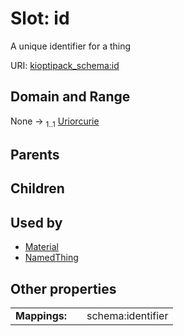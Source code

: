
# Slot: id


A unique identifier for a thing

URI: [kioptipack_schema:id](https://w3id.org/Fraunhofer/kioptipack-schema/id)


## Domain and Range

None &#8594;  <sub>1..1</sub> [Uriorcurie](types/Uriorcurie.md)

## Parents


## Children


## Used by

 * [Material](Material.md)
 * [NamedThing](NamedThing.md)

## Other properties

|  |  |  |
| --- | --- | --- |
| **Mappings:** | | schema:identifier |

